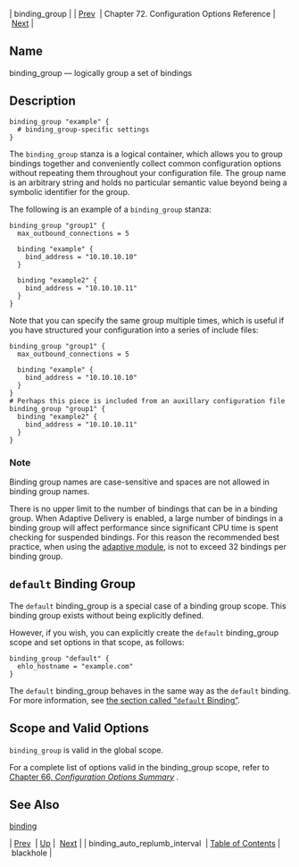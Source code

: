 | binding_group |
| [Prev](conf.ref.binding_auto_replumb_interval)  | Chapter 72. Configuration Options Reference |  [Next](conf.ref.blackhole) |

<a name="conf.ref.binding_group"></a>
## Name

binding_group — logically group a set of bindings

<a name="idp23642720"></a>
## Description

```
binding_group "example" {
  # binding_group-specific settings
}
```

The `binding_group` stanza is a logical container, which allows you to group bindings together and conveniently collect common configuration options without repeating them throughout your configuration file. The group name is an arbitrary string and holds no particular semantic value beyond being a symbolic identifier for the group.

The following is an example of a `binding_group` stanza:

```
binding_group "group1" {
  max_outbound_connections = 5

  binding "example" {
    bind_address = "10.10.10.10"
  }

  binding "example2" {
    bind_address = "10.10.10.11"
  }
}
```

Note that you can specify the same group multiple times, which is useful if you have structured your configuration into a series of include files:

```
binding_group "group1" {
  max_outbound_connections = 5

  binding "example" {
    bind_address = "10.10.10.10"
  }
}
# Perhaps this piece is included from an auxillary configuration file
binding_group "group1" {
  binding "example2" {
    bind_address = "10.10.10.11"
  }
}
```

### Note

Binding group names are case-sensitive and spaces are not allowed in binding group names.

There is no upper limit to the number of bindings that can be in a binding group. When Adaptive Delivery is enabled, a large number of bindings in a binding group will affect performance since significant CPU time is spent checking for suspended bindings. For this reason the recommended best practice, when using the [adaptive module](modules.adaptive "71.3. adaptive – Adaptive Delivery"), is not to exceed 32 bindings per binding group.

<a name="conf.ref.bindinggroup.default"></a>
## `default` Binding Group

The `default` binding_group is a special case of a binding group scope. This binding group exists without being explicitly defined.

However, if you wish, you can explicitly create the `default` binding_group scope and set options in that scope, as follows:

```
binding_group "default" {
  ehlo_hostname = "example.com"
}
```

The `default` binding_group behaves in the same way as the `default` binding. For more information, see [the section called “`default` Binding”](conf.ref.binding#conf.ref.binding.default "default Binding").

<a name="idp23658336"></a>
## Scope and Valid Options

`binding_group` is valid in the global scope.

For a complete list of options valid in the binding_group scope, refer to [Chapter 66, *Configuration Options Summary*](config.options.summary "Chapter 66. Configuration Options Summary") .

<a name="idp23662272"></a>
## See Also

[binding](conf.ref.binding "binding")

| [Prev](conf.ref.binding_auto_replumb_interval)  | [Up](config.options.ref) |  [Next](conf.ref.blackhole) |
| binding_auto_replumb_interval  | [Table of Contents](index) |  blackhole |

